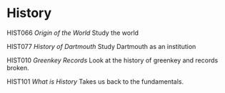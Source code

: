 # History

HIST066 *Origin of the World*
Study the world 



HIST077 *History of Dartmouth*
Study Dartmouth as an institution

HIST010 *Greenkey Records*
Look at the history of greenkey and records broken.


HIST101 *What is History*
Takes us back to the fundamentals.



